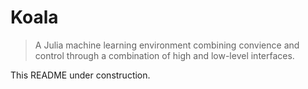 # Koala

> A Julia machine learning environment combining convience and control through a combination of high and low-level interfaces.

This README under construction.
